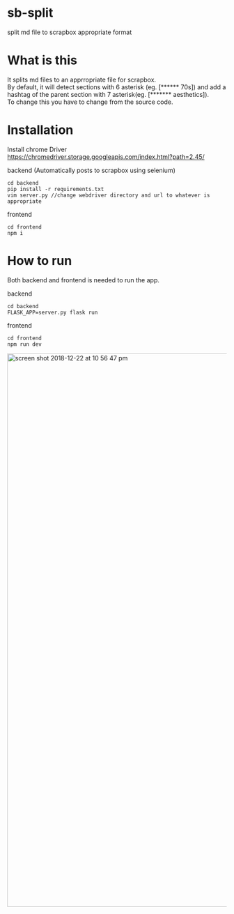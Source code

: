 # sb-split
split md file to scrapbox appropriate format

# What is this

It splits md files to an apprropriate file for scrapbox.
<br>
By default, it will detect sections with 6 asterisk (eg. [****** 70s]) and add a hashtag of the parent section with 7 asterisk(eg. [******* aesthetics]).<br>
To change this you have to change from the source code.


# Installation
Install chrome Driver
https://chromedriver.storage.googleapis.com/index.html?path=2.45/


backend (Automatically posts to scrapbox using selenium)
```
cd backend
pip install -r requirements.txt
vim server.py //change webdriver directory and url to whatever is appropriate
```

frontend
```
cd frontend
npm i
```

# How to run
Both backend and frontend is needed to run the app.

backend
```
cd backend
FLASK_APP=server.py flask run
```

frontend
```
cd frontend
npm run dev
```
<img width="1270" alt="screen shot 2018-12-22 at 10 56 47 pm" src="https://user-images.githubusercontent.com/14835424/50375194-e9185080-063c-11e9-9d98-98de6085b3c9.png">

